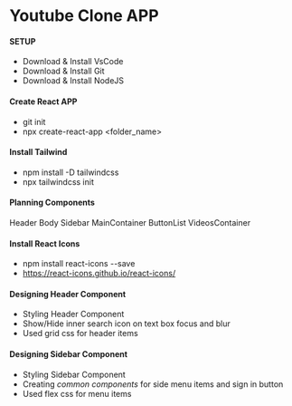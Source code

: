 # Youtube Clone APP

####    SETUP   ####
- Download & Install VsCode
- Download & Install Git
- Download & Install NodeJS

#### Create React APP ####
- git init
- npx create-react-app <folder_name>

#### Install Tailwind ####
- npm install -D tailwindcss
- npx tailwindcss init

#### Planning Components ####
Header
Body
    Sidebar
    MainContainer
        ButtonList
        VideosContainer

#### Install React Icons ####
- npm install react-icons --save
- https://react-icons.github.io/react-icons/

#### Designing Header Component ####
- Styling Header Component
- Show/Hide inner search icon on text box focus and blur 
- Used grid css for header items

#### Designing Sidebar Component ####
- Styling Sidebar Component
- Creating *common components* for side menu items and sign in button
- Used flex css for menu items